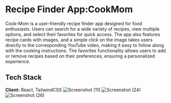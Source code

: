 
# Recipe Finder App:CookMom 

Cook-Mom is a user-friendly recipe finder app designed for food enthusiasts. Users can search for a wide variety of recipes, view multiple options, and select their favorites for quick access. The app also features recipe cards with images, and a simple click on the image takes users directly to the corresponding YouTube video, making it easy to follow along with the cooking instructions. The favorites functionality allows users to add or remove recipes based on their preferences, ensuring a personalized experience.


## Tech Stack

**Client:** React, TailwindCSS
![Screenshot (11)](https://github.com/user-attachments/assets/7cae6158-227c-4eb8-a90b-ebc3ac1a3475)
![Screenshot (24)](https://github.com/user-attachments/assets/17b07f6d-2344-4fc9-83b9-113a347a4f7d)
![Screenshot (26)](https://github.com/user-attachments/assets/fb584200-a292-4281-bdf2-a90d02309764)


